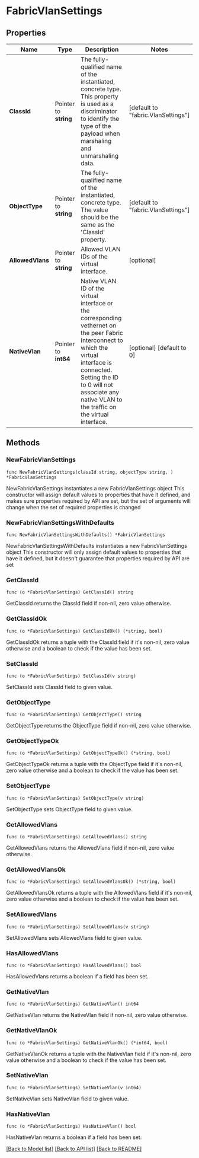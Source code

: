 # FabricVlanSettings

## Properties

Name | Type | Description | Notes
------------ | ------------- | ------------- | -------------
**ClassId** | Pointer to **string** | The fully-qualified name of the instantiated, concrete type. This property is used as a discriminator to identify the type of the payload when marshaling and unmarshaling data. | [default to "fabric.VlanSettings"]
**ObjectType** | Pointer to **string** | The fully-qualified name of the instantiated, concrete type. The value should be the same as the &#39;ClassId&#39; property. | [default to "fabric.VlanSettings"]
**AllowedVlans** | Pointer to **string** | Allowed VLAN IDs of the virtual interface. | [optional] 
**NativeVlan** | Pointer to **int64** | Native VLAN ID of the virtual interface or the corresponding vethernet on the peer Fabric Interconnect to which the virtual interface is connected. Setting the ID to 0 will not associate any native VLAN to the traffic on the virtual interface. | [optional] [default to 0]

## Methods

### NewFabricVlanSettings

`func NewFabricVlanSettings(classId string, objectType string, ) *FabricVlanSettings`

NewFabricVlanSettings instantiates a new FabricVlanSettings object
This constructor will assign default values to properties that have it defined,
and makes sure properties required by API are set, but the set of arguments
will change when the set of required properties is changed

### NewFabricVlanSettingsWithDefaults

`func NewFabricVlanSettingsWithDefaults() *FabricVlanSettings`

NewFabricVlanSettingsWithDefaults instantiates a new FabricVlanSettings object
This constructor will only assign default values to properties that have it defined,
but it doesn't guarantee that properties required by API are set

### GetClassId

`func (o *FabricVlanSettings) GetClassId() string`

GetClassId returns the ClassId field if non-nil, zero value otherwise.

### GetClassIdOk

`func (o *FabricVlanSettings) GetClassIdOk() (*string, bool)`

GetClassIdOk returns a tuple with the ClassId field if it's non-nil, zero value otherwise
and a boolean to check if the value has been set.

### SetClassId

`func (o *FabricVlanSettings) SetClassId(v string)`

SetClassId sets ClassId field to given value.


### GetObjectType

`func (o *FabricVlanSettings) GetObjectType() string`

GetObjectType returns the ObjectType field if non-nil, zero value otherwise.

### GetObjectTypeOk

`func (o *FabricVlanSettings) GetObjectTypeOk() (*string, bool)`

GetObjectTypeOk returns a tuple with the ObjectType field if it's non-nil, zero value otherwise
and a boolean to check if the value has been set.

### SetObjectType

`func (o *FabricVlanSettings) SetObjectType(v string)`

SetObjectType sets ObjectType field to given value.


### GetAllowedVlans

`func (o *FabricVlanSettings) GetAllowedVlans() string`

GetAllowedVlans returns the AllowedVlans field if non-nil, zero value otherwise.

### GetAllowedVlansOk

`func (o *FabricVlanSettings) GetAllowedVlansOk() (*string, bool)`

GetAllowedVlansOk returns a tuple with the AllowedVlans field if it's non-nil, zero value otherwise
and a boolean to check if the value has been set.

### SetAllowedVlans

`func (o *FabricVlanSettings) SetAllowedVlans(v string)`

SetAllowedVlans sets AllowedVlans field to given value.

### HasAllowedVlans

`func (o *FabricVlanSettings) HasAllowedVlans() bool`

HasAllowedVlans returns a boolean if a field has been set.

### GetNativeVlan

`func (o *FabricVlanSettings) GetNativeVlan() int64`

GetNativeVlan returns the NativeVlan field if non-nil, zero value otherwise.

### GetNativeVlanOk

`func (o *FabricVlanSettings) GetNativeVlanOk() (*int64, bool)`

GetNativeVlanOk returns a tuple with the NativeVlan field if it's non-nil, zero value otherwise
and a boolean to check if the value has been set.

### SetNativeVlan

`func (o *FabricVlanSettings) SetNativeVlan(v int64)`

SetNativeVlan sets NativeVlan field to given value.

### HasNativeVlan

`func (o *FabricVlanSettings) HasNativeVlan() bool`

HasNativeVlan returns a boolean if a field has been set.


[[Back to Model list]](../README.md#documentation-for-models) [[Back to API list]](../README.md#documentation-for-api-endpoints) [[Back to README]](../README.md)


